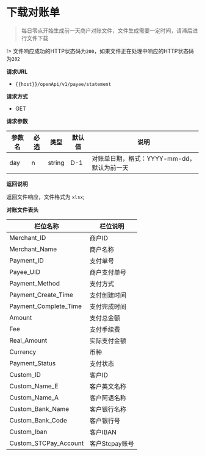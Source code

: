 # 下载对账单

> 每日零点开始生成前一天商户对账文件，文件生成需要一定时间，请滞后进行文件下载

!> 文件响应成功的HTTP状态码为`200`，如果文件正在处理中响应的HTTP状态码为`202`

**请求URL**

- `{{host}}/openApi/v1/payee/statement`


**请求方式**

- GET

**请求参数**


| 参数名      | 必选 | 类型   | 默认值 | 说明                   |
| ----------- | ---- | ------ | ------ | ------------------ |
| day   | n    | string  | D-1      | 对账单日期，格式：YYYY-mm-dd，默认为前一天 |

**返回说明**

返回文件响应，文件格式为 `xlsx`;

**对账文件表头**

| 栏位名称              | 栏位说明       |
| --------------------- | -------------- |
| Merchant_ID           | 商户ID         |
| Merchant_Name         | 商户名称       |
| Payment_ID            | 支付单号       |
| Payee_UID             | 商户支付单号   |
| Payment_Method        | 支付方式       |
| Payment_Create_Time   | 支付创建时间   |
| Payment_Complete_Time | 支付完成时间   |
| Amount                | 支付总金额     |
| Fee                   | 支付手续费     |
| Real_Amount           | 实际支付金额   |
| Currency              | 币种           |
| Payment_Status        | 支付状态       |
| Custom_ID             | 客户ID         |
| Custom_Name_E         | 客户英文名称   |
| Custom_Name_A         | 客户阿语名称   |
| Custom_Bank_Name      | 客户银行名称   |
| Custom_Bank_Code      | 客户银行号     |
| Custom_Iban           | 客户IBAN       |
| Custom_STCPay_Account | 客户Stcpay账号 |